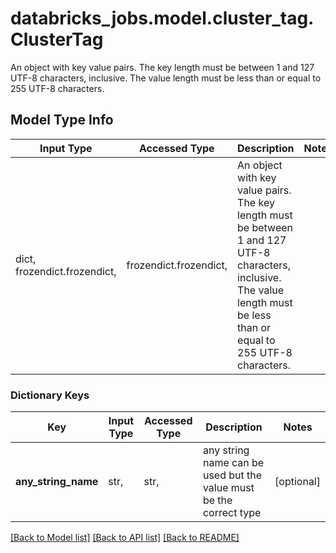 # databricks_jobs.model.cluster_tag.ClusterTag

An object with key value pairs. The key length must be between 1 and 127 UTF-8 characters, inclusive. The value length must be less than or equal to 255 UTF-8 characters.

## Model Type Info
Input Type | Accessed Type | Description | Notes
------------ | ------------- | ------------- | -------------
dict, frozendict.frozendict,  | frozendict.frozendict,  | An object with key value pairs. The key length must be between 1 and 127 UTF-8 characters, inclusive. The value length must be less than or equal to 255 UTF-8 characters. | 

### Dictionary Keys
Key | Input Type | Accessed Type | Description | Notes
------------ | ------------- | ------------- | ------------- | -------------
**any_string_name** | str,  | str,  | any string name can be used but the value must be the correct type | [optional] 

[[Back to Model list]](../../README.md#documentation-for-models) [[Back to API list]](../../README.md#documentation-for-api-endpoints) [[Back to README]](../../README.md)

